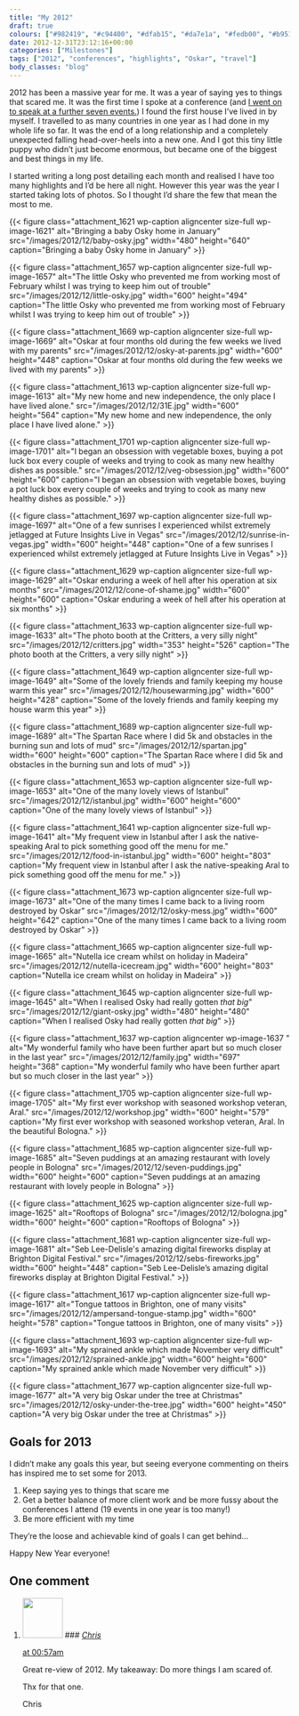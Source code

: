 ```yaml
---
title: "My 2012"
draft: true
colours: ["#982419", "#c94400", "#dfab15", "#da7e1a", "#fedb00", "#b9510e", "#cd1f1f"]
date: 2012-12-31T23:12:16+00:00
categories: ["Milestones"]
tags: ["2012", "conferences", "highlights", "Oskar", "travel"]
body_classes: "blog"
---
```


2012 has been a massive year for me. It was a year of saying yes to things that scared me. It was the first time I spoke at a conference (and [I went on to speak at a further seven events.](/conferences/ "Conferences")) I found the first house I’ve lived in by myself. I travelled to as many countries in one year as I had done in my whole life so far. It was the end of a long relationship and a completely unexpected falling head-over-heels into a new one. And I got this tiny little puppy who didn’t just become enormous, but became one of the biggest and best things in my life.

I started writing a long post detailing each month and realised I have too many highlights and I’d be here all night. However this year was the year I started taking lots of photos. So I thought I’d share the few that mean the most to me.

{{< figure class="attachment_1621 wp-caption aligncenter size-full wp-image-1621" alt="Bringing a baby Osky home in January" src="/images/2012/12/baby-osky.jpg" width="480" height="640"  caption="Bringing a baby Osky home in January" >}}

{{< figure class="attachment_1657 wp-caption aligncenter size-full wp-image-1657" alt="The little Osky who prevented me from working most of February whilst I was trying to keep him out of trouble" src="/images/2012/12/little-osky.jpg" width="600" height="494"  caption="The little Osky who prevented me from working most of February whilst I was trying to keep him out of trouble" >}}

{{< figure class="attachment_1669 wp-caption aligncenter size-full wp-image-1669" alt="Oskar at four months old during the few weeks we lived with my parents" src="/images/2012/12/osky-at-parents.jpg" width="600" height="448"  caption="Oskar at four months old during the few weeks we lived with my parents" >}}

{{< figure class="attachment_1613 wp-caption aligncenter size-full wp-image-1613" alt="My new home and new independence, the only place I have lived alone." src="/images/2012/12/31E.jpg" width="600" height="564"  caption="My new home and new independence, the only place I have lived alone." >}}

{{< figure class="attachment_1701 wp-caption aligncenter size-full wp-image-1701" alt="I began an obsession with vegetable boxes, buying a pot luck box every couple of weeks and trying to cook as many new healthy dishes as possible." src="/images/2012/12/veg-obsession.jpg" width="600" height="600"  caption="I began an obsession with vegetable boxes, buying a pot luck box every couple of weeks and trying to cook as many new healthy dishes as possible." >}}

{{< figure class="attachment_1697 wp-caption aligncenter size-full wp-image-1697" alt="One of a few sunrises I experienced whilst extremely jetlagged at Future Insights Live in Vegas" src="/images/2012/12/sunrise-in-vegas.jpg" width="600" height="448"  caption="One of a few sunrises I experienced whilst extremely jetlagged at Future Insights Live in Vegas" >}}

{{< figure class="attachment_1629 wp-caption aligncenter size-full wp-image-1629" alt="Oskar enduring a week of hell after his operation at six months" src="/images/2012/12/cone-of-shame.jpg" width="600" height="600"  caption="Oskar enduring a week of hell after his operation at six months" >}}

{{< figure class="attachment_1633 wp-caption aligncenter size-full wp-image-1633" alt="The photo booth at the Critters, a very silly night" src="/images/2012/12/critters.jpg" width="353" height="526"  caption="The photo booth at the Critters, a very silly night" >}}

{{< figure class="attachment_1649 wp-caption aligncenter size-full wp-image-1649" alt="Some of the lovely friends and family keeping my house warm this year" src="/images/2012/12/housewarming.jpg" width="600" height="428"  caption="Some of the lovely friends and family keeping my house warm this year" >}}

{{< figure class="attachment_1689 wp-caption aligncenter size-full wp-image-1689" alt="The Spartan Race where I did 5k and obstacles in the burning sun and lots of mud" src="/images/2012/12/spartan.jpg" width="600" height="600"  caption="The Spartan Race where I did 5k and obstacles in the burning sun and lots of mud" >}}

{{< figure class="attachment_1653 wp-caption aligncenter size-full wp-image-1653" alt="One of the many lovely views of Istanbul" src="/images/2012/12/istanbul.jpg" width="600" height="600"  caption="One of the many lovely views of Istanbul" >}}

{{< figure class="attachment_1641 wp-caption aligncenter size-full wp-image-1641" alt="My frequent view in Istanbul after I ask the native-speaking Aral to pick something good off the menu for me." src="/images/2012/12/food-in-istanbul.jpg" width="600" height="803"  caption="My frequent view in Istanbul after I ask the native-speaking Aral to pick something good off the menu for me." >}}

{{< figure class="attachment_1673 wp-caption aligncenter size-full wp-image-1673" alt="One of the many times I came back to a living room destroyed by Oskar" src="/images/2012/12/osky-mess.jpg" width="600" height="642"  caption="One of the many times I came back to a living room destroyed by Oskar" >}}

{{< figure class="attachment_1665 wp-caption aligncenter size-full wp-image-1665" alt="Nutella ice cream whilst on holiday in Madeira" src="/images/2012/12/nutella-icecream.jpg" width="600" height="803"  caption="Nutella ice cream whilst on holiday in Madeira" >}}

{{< figure class="attachment_1645 wp-caption aligncenter size-full wp-image-1645" alt="When I realised Osky had really gotten *that big*" src="/images/2012/12/giant-osky.jpg" width="480" height="480"  caption="When I realised Osky had really gotten *that big*" >}}

{{< figure class="attachment_1637 wp-caption aligncenter  wp-image-1637  " alt="My wonderful family who have been further apart but so much closer in the last year" src="/images/2012/12/family.jpg" width="697" height="368"  caption="My wonderful family who have been further apart but so much closer in the last year" >}}

{{< figure class="attachment_1705 wp-caption aligncenter size-full wp-image-1705" alt="My first ever workshop with seasoned workshop veteran, Aral." src="/images/2012/12/workshop.jpg" width="600" height="579"  caption="My first ever workshop with seasoned workshop veteran, Aral. In the beautiful Bologna." >}}

{{< figure class="attachment_1685 wp-caption aligncenter size-full wp-image-1685" alt="Seven puddings at an amazing restaurant with lovely people in Bologna" src="/images/2012/12/seven-puddings.jpg" width="600" height="600"  caption="Seven puddings at an amazing restaurant with lovely people in Bologna" >}}

{{< figure class="attachment_1625 wp-caption aligncenter size-full wp-image-1625" alt="Rooftops of Bologna" src="/images/2012/12/bologna.jpg" width="600" height="600"  caption="Rooftops of Bologna" >}}

{{< figure class="attachment_1681 wp-caption aligncenter size-full wp-image-1681" alt="Seb Lee-Delisle's amazing digital fireworks display at Brighton Digital Festival." src="/images/2012/12/sebs-fireworks.jpg" width="600" height="448"  caption="Seb Lee-Delisle’s amazing digital fireworks display at Brighton Digital Festival." >}}

{{< figure class="attachment_1617 wp-caption aligncenter size-full wp-image-1617" alt="Tongue tattoos in Brighton, one of many visits" src="/images/2012/12/ampersand-tongue-stamp.jpg" width="600" height="578"  caption="Tongue tattoos in Brighton, one of many visits" >}}

{{< figure class="attachment_1693 wp-caption aligncenter size-full wp-image-1693" alt="My sprained ankle which made November very difficult" src="/images/2012/12/sprained-ankle.jpg" width="600" height="600"  caption="My sprained ankle which made November very difficult" >}}

{{< figure class="attachment_1677 wp-caption aligncenter size-full wp-image-1677" alt="A very big Oskar under the tree at Christmas" src="/images/2012/12/osky-under-the-tree.jpg" width="600" height="450"  caption="A very big Oskar under the tree at Christmas" >}}

## Goals for 2013

I didn’t make any goals this year, but seeing everyone commenting on theirs has inspired me to set some for 2013.

1. Keep saying yes to things that scare me
2. Get a better balance of more client work and be more fussy about the conferences I attend (19 events in one year is too many!)
3. Be more efficient with my time

They’re the loose and achievable kind of goals I can get behind…

Happy New Year everyone!

## One comment

<ol class="commentlist">
	<li class="comment even thread-even depth-1" id="li-comment-434">
			<div class="comment-author vcard">
			<img alt='' src='https://secure.gravatar.com/avatar/82a1cdd4314008ec3ebb8be0f1865ab9?s=72&amp;d=mm&amp;r=g' srcset='https://secure.gravatar.com/avatar/82a1cdd4314008ec3ebb8be0f1865ab9?s=144&amp;d=mm&amp;r=g 2x' class='avatar avatar-72 photo' height='72' width='72' />
### <cite class="fn"><a href='http://www.einstern.at' rel='external nofollow' class='url'>Chris</a></cite>
		</div>
		<aside class="comment-meta commentmetadata"><p><a href="#comment-434"><time datetime="2013-01-01T00:57:26+00:00" pubdate class="published">
		 at <span class="hours">00:57am</span></time></a></p>
	</aside>
	<div class="comment-entry">
		<p>Great re-view of 2012. My takeaway: Do more things I am scared of.

Thx for that one.

Chris</p>	</div>
</li>
</ol>
